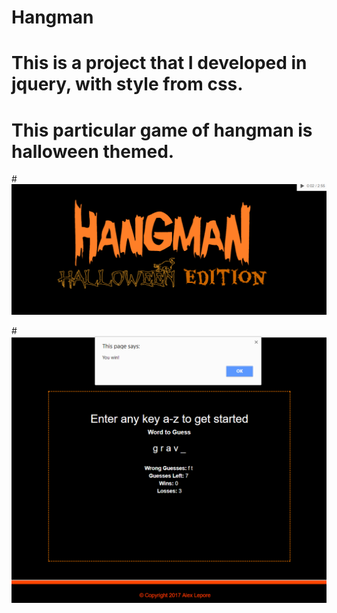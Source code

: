 # Hangman

# This is a project that I developed in jquery, with style from css. 

# This particular game of hangman is halloween themed. 

#![Image of CLI](/assets/images/Capture.PNG)

#![Image of CLI](/assets/images/Capture2.PNG)
